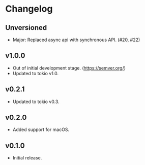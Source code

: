 # Changelog

## Unversioned
- Major: Replaced async api with synchronous API. (#20, #22)

## v1.0.0

- Out of initial development stage. (https://semver.org/)
- Updated to tokio v1.0.

## v0.2.1

- Updated to tokio v0.3.

## v0.2.0

- Added support for macOS.

## v0.1.0

- Initial release.
